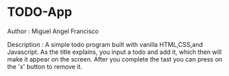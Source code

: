 # TODO-App
Author : Miguel Angel Francisco


Description :
  A simple todo program built with vanilla HTML,CSS,and Javascript. As the title explains, you input a todo and add it,
  which then will make it appear on the screen. After you complete the tast you can press on the 'x' button to remove it. 
  
  
  
